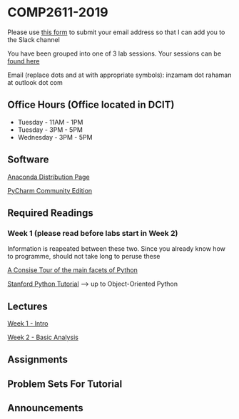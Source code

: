 # COMP2611-2019

Please use [this form](https://docs.google.com/forms/d/e/1FAIpQLSehpVHHpV_HjT4nB5eN4Pc5tex_BJ1tH0z4QzdamOSy26MO2A/viewform) to submit your email address so that I can add you to the Slack channel

You have been grouped into one of 3 lab sessions. Your sessions can be [found here](https://github.com/InzamamRahaman/COMP2611-2019/blob/master/admin/Lab-Groupings.pdf)

Email (replace dots and at with appropriate symbols): inzamam dot rahaman at outlook dot com

## Office Hours (Office located in DCIT)
* Tuesday - 11AM - 1PM
* Tuesday - 3PM - 5PM
* Wednesday - 3PM - 5PM


## Software
[Anaconda Distribution Page](https://www.anaconda.com/distribution/)

[PyCharm Community Edition](https://www.jetbrains.com/pycharm/)

## Required Readings

### Week 1 (please read before labs start in Week 2)
Information is reapeated between these two. Since you already know how to programme, should not 
take long to peruse these

[A Consise Tour of the main facets of Python](https://learnxinyminutes.com/docs/python3/)

[Stanford Python Tutorial](https://stanfordpython.com/#lecture) --> up to Object-Oriented Python






## Lectures
[Week 1 - Intro](https://github.com/InzamamRahaman/COMP2611-2019/blob/master/lectures/pdf/Introduction%20to%20COMP2611.pdf)

[Week 2 - Basic Analysis](https://github.com/InzamamRahaman/COMP2611-2019/blob/master/lectures/pdf/Lecture-2-Analysis.pdf)

## Assignments

## Problem Sets For Tutorial

## Announcements
